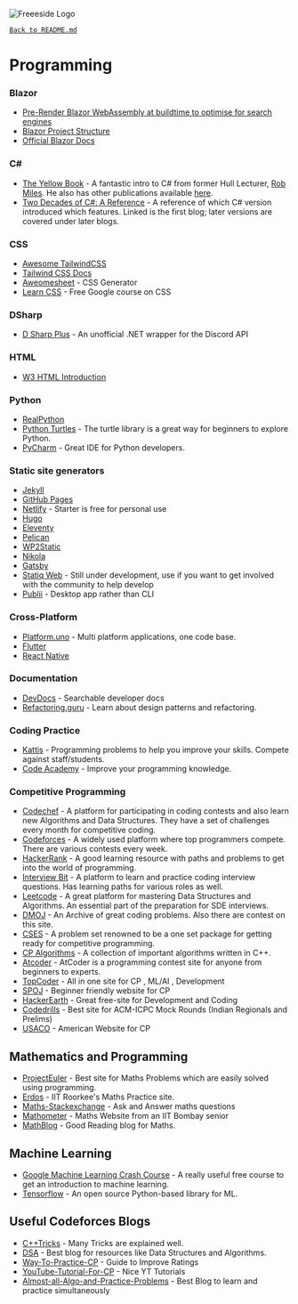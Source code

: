 ![Freeeside Logo](https://camo.githubusercontent.com/8824210474b9586405f0b11e210ea266599c9f83/68747470733a2f2f63646e2e7261776769742e636f6d2f467265657369646548756c6c2f4c6f676f732f6d61737465722f66726565736964655f7371756172655f706174682e737667 "Freeside Logo")

[`Back to README.md`](/README.md)

# Programming

### Blazor

- [Pre-Render Blazor WebAssembly at buildtime to optimise for search engines](https://swimburger.net/blog/dotnet/pre-render-blazor-webassembly-at-build-time-to-optimize-for-search-engines)
- [Blazor Project Structure](https://www.pragimtech.com/blog/blazor/blazor-project-structure/)
- [Official Blazor Docs](https://dotnet.microsoft.com/apps/aspnet/web-apps/blazor)


### C#

- [The Yellow Book](https://www.robmiles.com/s/CSharp-Book-2019-Refresh.pdf) - A fantastic intro to C# from former Hull Lecturer, [Rob Miles](robmiles.com). He also has other publications available [here](https://www.amazon.co.uk/s?i=stripbooks&rh=p_27:Rob%20Miles&s=relevancerank&text=Rob%20Miles&ref=dp_byline_sr_book_1).
- [Two Decades of C#: A Reference](https://benbowen.blog/post/two_decades_of_csharp_i/) - A reference of which C# version introduced which features. Linked is the first blog; later versions are covered under later blogs.


### CSS

- [Awesome TailwindCSS](https://github.com/aniftyco/awesome-tailwindcss)
- [Tailwind CSS Docs](https://tailwindcss.com/docs/)
- [Aweomesheet](https://zombiefox.github.io/awesomeSheet/) - CSS Generator
- [Learn CSS](https://web.dev/learn/css/) - Free Google course on CSS


### DSharp

- [D Sharp Plus](https://github.com/DSharpPlus/DSharpPlus) - An unofficial .NET wrapper for the Discord API


### HTML

- [W3 HTML Introduction](https://www.w3schools.com/html/)

### Python

- [RealPython](https://realpython.com/)
- [Python Turtles](https://docs.python.org/3/library/turtle.html) - The turtle library is a great way for beginners to explore Python.
- [PyCharm](https://www.jetbrains.com/pycharm/) - Great IDE for Python developers. 

### Static site generators

- [Jekyll](https://jekyllrb.com/)
- [GitHub Pages](https://pages.github.com)
- [Netlify](https://app.netlify.com/signup) - Starter is free for personal use
- [Hugo](https://gohugo.io/)
- [Eleventy](https://www.11ty.dev/)
- [Pelican](https://github.com/getpelican/pelican)
- [WP2Static](https://wp2static.com/)
- [Nikola](https://getnikola.com/getting-started.html)
- [Gatsby](https://www.gatsbyjs.com/docs/tutorial/part-0/)
- [Statiq Web](https://www.statiq.dev/web/) - Still under development, use if you want to get involved with the community to help develop
- [Publii](https://getpublii.com/) - Desktop app rather than CLI


### Cross-Platform

- [Platform.uno](https://platform.uno) - Multi platform applications, one code base.
- [Flutter](https://flutter.dev/)
- [React Native](https://reactnative.dev/)


### Documentation

- [DevDocs](https://devdocs.io/) - Searchable developer docs
- [Refactoring.guru](https://refactoring.guru/) - Learn about design patterns and refactoring.


### Coding Practice

- [Kattis](https://open.kattis.com/) - Programming problems to help you improve your skills. Compete against staff/students.
- [Code Academy](https://www.codecademy.com/) - Improve your programming knowledge.


### Competitive Programming

- [Codechef](https://www.codechef.com/) - A platform for participating in coding contests and also learn new Algorithms and Data Structures. They have a set of challenges every month for competitive coding.
- [Codeforces](https://codeforces.com/) - A widely used platform where top programmers compete. There are various contests every week.
- [HackerRank](https://www.hackerrank.com/) - A good learning resource with paths and problems to get into the world of programming.
- [Interview Bit](https://www.interviewbit.com/practice/) - A platform to learn and practice coding interview questions. Has learning paths for various roles as well.
- [Leetcode](https://leetcode.com/) - A great platform for mastering Data Structures and Algorithms. An essential part of the preparation for SDE interviews.
- [DMOJ](https://dmoj.ca/) - An Archive of great coding problems. Also there are contest on this site.
- [CSES](https://cses.fi/problemset/) - A problem set renowned to be a one set package for getting ready for competitive programming.
- [CP Algorithms](https://cp-algorithms.com/) - A collection of important algorithms written in C++.
- [Atcoder](https://atcoder.jp/) - AtCoder is a programming contest site for anyone from beginners to experts.
- [TopCoder](https://www.topcoder.com/) - All in one site for CP , ML/AI , Development 
- [SPOJ](https://www.spoj.com/) - Beginner friendly website for CP 
- [HackerEarth](https://www.hackerearth.com/) - Great free-site for Development and Coding 
- [Codedrills](https://codedrills.io/) - Best site for ACM-ICPC Mock Rounds (Indian Regionals and Prelims)
- [USACO](https://usaco.guide/) - American Website for CP


## Mathematics and Programming 

- [ProjectEuler](https://projecteuler.net/about) - Best site for Maths Problems which are easily solved using programming.
- [Erdos](https://erdos.sdslabs.co/) - IIT Roorkee's Maths Practice site. 
- [Maths-Stackexchange](https://math.stackexchange.com/) - Ask and Answer maths questions
- [Mathometer](http://mathometer.weebly.com/) -  Maths Website from an IIT Bombay senior
- [MathBlog](https://www.mathblog.dk/) - Good Reading blog for Maths. 

## Machine Learning
- [Google Machine Learning Crash Course](https://developers.google.com/machine-learning) - A really useful free course to get an introduction to machine learning. 
- [Tensorflow](https://www.tensorflow.org) - An open source Python-based library for ML. 

## Useful Codeforces Blogs 

- [C++Tricks](https://codeforces.com/blog/entry/15643) - Many Tricks are explained well. 
- [DSA](https://codeforces.com/blog/entry/13529) - Best blog for resources like Data Structures and Algorithms.
- [Way-To-Practice-CP](https://codeforces.com/blog/entry/66909) - Guide to Improve Ratings
- [YouTube-Tutorial-For-CP](https://codeforces.com/blog/entry/43578) - Nice YT Tutorials
- [Almost-all-Algo-and-Practice-Problems](https://codeforces.com/blog/entry/90912) - Best Blog to learn and practice simultaneously

